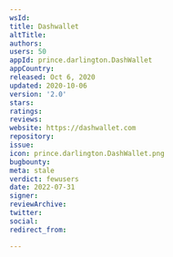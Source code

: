 ```yaml
---
wsId: 
title: Dashwallet
altTitle: 
authors: 
users: 50
appId: prince.darlington.DashWallet
appCountry: 
released: Oct 6, 2020
updated: 2020-10-06
version: '2.0'
stars: 
ratings: 
reviews: 
website: https://dashwallet.com
repository: 
issue: 
icon: prince.darlington.DashWallet.png
bugbounty: 
meta: stale
verdict: fewusers
date: 2022-07-31
signer: 
reviewArchive: 
twitter: 
social: 
redirect_from: 

---
```


